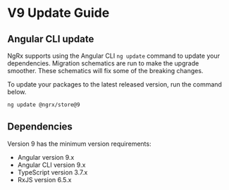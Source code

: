 # V9 Update Guide

## Angular CLI update

NgRx supports using the Angular CLI `ng update` command to update your dependencies. Migration schematics are run to make the upgrade smoother. These schematics will fix some of the breaking changes.

To update your packages to the latest released version, run the command below.

```sh
ng update @ngrx/store@9
```

## Dependencies

Version 9 has the minimum version requirements:

- Angular version 9.x
- Angular CLI version 9.x
- TypeScript version 3.7.x
- RxJS version 6.5.x
 